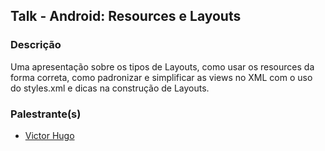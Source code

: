 ## Talk - Android: Resources e Layouts

### Descrição
Uma apresentação sobre os tipos de Layouts, como usar os resources da forma correta, como padronizar e simplificar as views no XML com o uso do styles.xml e dicas na construção de Layouts.

### Palestrante(s)
- [Victor Hugo](http://fbvictorhugo.github.io/)
